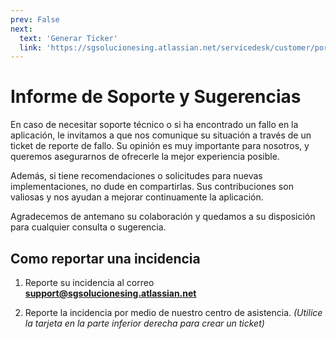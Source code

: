 ```yaml
---
prev: False
next:
  text: 'Generar Ticker'
  link: 'https://sgsolucionesing.atlassian.net/servicedesk/customer/portal/3'
---
```

# Informe de Soporte y Sugerencias

En caso de necesitar soporte técnico o si ha encontrado un fallo en la aplicación, le invitamos a que nos comunique su situación a través de un ticket de reporte de fallo. Su opinión es muy importante para nosotros, y queremos asegurarnos de ofrecerle la mejor experiencia posible.

Además, si tiene recomendaciones o solicitudes para nuevas implementaciones, no dude en compartirlas. Sus contribuciones son valiosas y nos ayudan a mejorar continuamente la aplicación.

Agradecemos de antemano su colaboración y quedamos a su disposición para cualquier consulta o sugerencia.

## Como reportar una incidencia

1. Reporte su incidencia al correo **support@sgsolucionesing.atlassian.net**

2. Reporte la incidencia por medio de nuestro centro de asistencia. *(Utilice la tarjeta en la parte inferior derecha para crear un ticket)*

